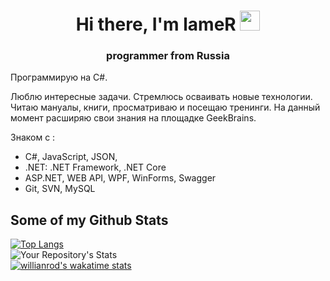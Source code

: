 <h1 align="center">Hi there, I'm lameR
<img src="https://github.com/blackcater/blackcater/raw/main/images/Hi.gif" height="32"/></h1>
<h3 align="center">programmer from Russia</h3>

Программирую на C#. 

Люблю интересные задачи. Стремлюсь осваивать новые технологии. Читаю мануалы, книги, просматриваю и посещаю тренинги. На данный момент расширяю свои знания на площадке GeekBrains.

Знаком с :
- C#,
JavaScript,
JSON,
- .NET:
.NET Framework,
.NET Core
- ASP.NET, 
WEB API, 
WPF,
WinForms,
Swagger
- Git,
SVN,
MySQL


## Some of my Github Stats
[![Top Langs](https://github-readme-stats.vercel.app/api/top-langs/?username=lameRER&layout=compact)](https://github.com/anuraghazra/github-readme-stats)
<br />
![Your Repository's Stats](https://github-readme-stats.vercel.app/api?username=lamerer&show_icons=true)
<br />
[![willianrod's wakatime stats](https://github-readme-stats.vercel.app/api/wakatime?username=lameRER)](https://github.com/anuraghazra/github-readme-stats)

<!---
lameRER/lameRER is a ✨ special ✨ repository because its `README.md` (this file) appears on your GitHub profile.
You can click the Preview link to take a look at your changes.
--->
